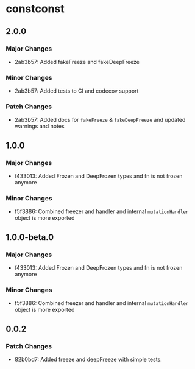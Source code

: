 # constconst

## 2.0.0

### Major Changes

- 2ab3b57: Added fakeFreeze and fakeDeepFreeze

### Minor Changes

- 2ab3b57: Added tests to CI and codecov support

### Patch Changes

- 2ab3b57: Added docs for `fakeFreeze` & `fakeDeepFreeze` and updated warnings and notes

## 1.0.0

### Major Changes

- f433013: Added Frozen and DeepFrozen types
  and fn is not frozen anymore

### Minor Changes

- f5f3886: Combined freezer and handler
  and internal `mutationHandler` object is more exported

## 1.0.0-beta.0

### Major Changes

- f433013: Added Frozen and DeepFrozen types
  and fn is not frozen anymore

### Minor Changes

- f5f3886: Combined freezer and handler
  and internal `mutationHandler` object is more exported

## 0.0.2

### Patch Changes

- 82b0bd7: Added freeze and deepFreeze with simple tests.
